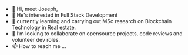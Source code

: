 - 👋 Hi, meet Joseph,
- 👀 He's interested in Full Stack Development
- 🌱 currently learning and carrying out MSc research on Blockchain Technology in Real estate.
- 💞️ I’m looking to collaborate on opensource projects, code reviews and volunteer dev roles.
- 📫 How to reach me ...

<!---
tonyedick/tonyedick is a ✨ special ✨ repository because its `README.md` (this file) appears on your GitHub profile.
You can click the Preview link to take a look at your changes.
--->
